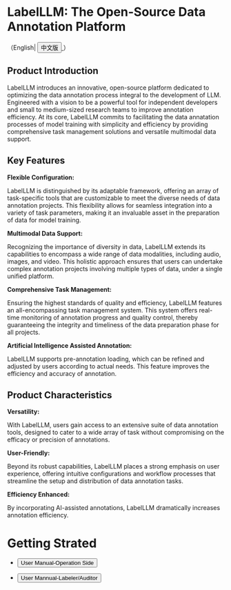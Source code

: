 # LabelLLM: The Open-Source Data Annotation Platform
（English| <a href="https://github.com/opendatalab/LabelLLM/wiki/README%E2%80%90zh">
    <button>中文版</button>
</a>）
## Product Introduction
LabelLLM introduces an innovative, open-source platform dedicated to optimizing the data annotation process integral to the development of LLM. Engineered with a vision to be a powerful tool for independent developers and small to medium-sized research teams to improve annotation efficiency. At its core, LabelLLM commits to facilitating the data annatation processes of model training with simplicity and efficiency by providing comprehensive task management solutions and versatile multimodal data support.
## Key Features

**Flexible Configuration:** 

LabelLLM is distinguished by its adaptable framework, offering an array of task-specific tools that are customizable to meet the diverse needs of data annotation projects. This flexibility allows for seamless integration into a variety of task parameters, making it an invaluable asset in the preparation of data for model training.

**Multimodal Data Support:**  

Recognizing the importance of diversity in data, LabelLLM extends its capabilities to encompass a wide range of data modalities, including audio, images, and video. This holistic approach ensures that users can undertake complex annotation projects involving multiple types of data, under a single unified platform.

**Comprehensive Task Management:**  

Ensuring the highest standards of quality and efficiency, LabelLLM features an all-encompassing task management system. This system offers real-time monitoring of annotation progress and quality control, thereby guaranteeing the integrity and timeliness of the data preparation phase for all projects.

**Artificial Intelligence Assisted Annotation:**  

LabelLLM supports pre-annotation loading, which can be refined and adjusted by users according to actual needs. This feature improves the efficiency and accuracy of annotation.

## Product Characteristics
**Versatility:** 

With LabelLLM, users gain access to an extensive suite of data annotation tools, designed to cater to a wide array of task without compromising on the efficacy or precision of annotations.

**User-Friendly:** 

Beyond its robust capabilities, LabelLLM places a strong emphasis on user experience, offering intuitive configurations and workflow processes that streamline the setup and distribution of data annotation tasks. 

**Efficiency Enhanced:** 

By incorporating AI-assisted annotations, LabelLLM dramatically increases annotation efficiency. 

# Getting Strated

-  <a href="https://github.com/opendatalab/LabelLLM/wiki/%E5%B8%AE%E5%8A%A9%E4%B8%AD%E5%BF%83-%E8%BF%90%E8%90%A5%E7%AB%AF-EN">
    <button>User Manual-Operation Side</button>
</a>

-  <a href="https://github.com/opendatalab/LabelLLM/wiki/%E5%B8%AE%E5%8A%A9%E4%B8%AD%E5%BF%83-%E2%80%90-%E6%A0%87%E6%B3%A8%E5%91%98-%E5%AE%A1%E6%A0%B8%E5%91%98">
    <button>User Mannual-Labeler/Auditor</button>
</a>



